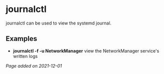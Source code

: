 # journalctl
journalctl can be used to view the systemd journal.

## Examples
- **journalctl -f -u NetworkManager** view the NetworkManager service's written logs

*Page added on 2021-12-01*

